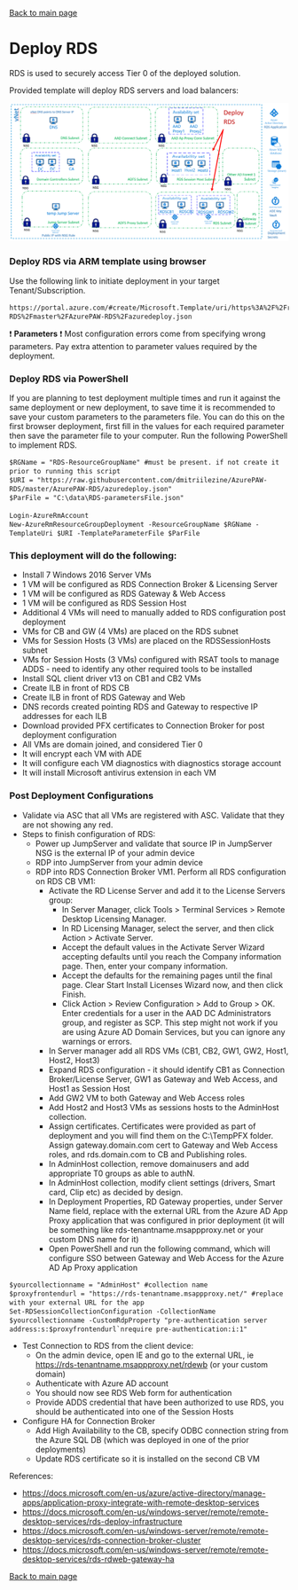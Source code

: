[Back to main page](DeploymentOutline.md)


# Deploy RDS
RDS is used to securely access Tier 0 of the deployed solution. 

Provided template will deploy RDS servers and load balancers:

![DeployRDS ](img/DeployRDS.PNG)

### Deploy RDS via ARM template using browser
Use the following link to initiate deployment in your target Tenant/Subscription.
```<language>
https://portal.azure.com/#create/Microsoft.Template/uri/https%3A%2F%2Fraw.githubusercontent.com%2Fdmitriilezine%2FAzurePAW-RDS%2Fmaster%2FAzurePAW-RDS%2Fazuredeploy.json
```
:heavy_exclamation_mark: **Parameters** :heavy_exclamation_mark: Most configuration errors come from specifying wrong parameters. 
Pay extra attention to parameter values required by the deployment.

### Deploy RDS via PowerShell
If you are planning to test deployment multiple times and run it against the same deployment or new deployment, 
to save time it is recommended to save your custom parameters to the parameters file. You can do this on the first browser deployment, 
first fill in the values for each required parameter then save the parameter file to your computer. Run the following PowerShell to implement RDS.

```<language>
$RGName = "RDS-ResourceGroupName" #must be present. if not create it prior to running this script
$URI = "https://raw.githubusercontent.com/dmitriilezine/AzurePAW-RDS/master/AzurePAW-RDS/azuredeploy.json"
$ParFile = "C:\data\RDS-parametersFile.json"

Login-AzureRmAccount
New-AzureRmResourceGroupDeployment -ResourceGroupName $RGName -TemplateUri $URI -TemplateParameterFile $ParFile

```
### This deployment will do the following:
- Install 7 Windows 2016 Server VMs
- 1 VM will be configured as RDS Connection Broker & Licensing Server
- 1 VM will be configured as RDS Gateway & Web Access
- 1 VM will be configured as RDS Session Host
- Additional 4 VMs will need to manually added to RDS configuration post deployment
- VMs for CB and GW (4 VMs) are placed on the RDS subnet
- VMs for Session Hosts (3 VMs) are placed on the RDSSessionHosts subnet
- VMs for Session Hosts (3 VMs) configured with RSAT tools to manage ADDS - need to identify any other required tools to be installed
- Install SQL client driver v13 on CB1 and CB2 VMs
- Create ILB in front of RDS CB
- Create ILB in front of RDS Gateway and Web
- DNS records created pointing RDS and Gateway to respective IP addresses for each ILB
- Download provided PFX certificates to Connection Broker for post deployment configuration
- All VMs are domain joined, and considered Tier 0
- It will encrypt each VM with ADE
- It will configure each VM diagnostics with diagnostics storage account
- It will install Microsoft antivirus extension in each VM


### Post Deployment Configurations
- Validate via ASC that all VMs are registered with ASC. Validate that they are not showing any red.
- Steps to finish configuration of RDS:
  - Power up JumpServer and validate that source IP in JumpServer NSG is the external IP of your admin device
  - RDP into JumpServer from your admin device
  - RDP into RDS Connection Broker VM1. Perform all RDS configuration on RDS CB VM1:
    - Activate the RD License Server and add it to the License Servers group:
      - In Server Manager, click Tools > Terminal Services > Remote Desktop Licensing Manager. 
      - In RD Licensing Manager, select the server, and then click Action > Activate Server. 
      - Accept the default values in the Activate Server Wizard accepting defaults until you reach the Company information page. Then, enter your company information. 
      - Accept the defaults for the remaining pages until the final page. Clear Start Install Licenses Wizard now, and then click Finish. 
      - Click Action > Review Configuration > Add to Group > OK. Enter credentials for a user in the AAD DC Administrators group, and register as SCP. This step might not work if you are using Azure AD Domain Services, but you can ignore any warnings or errors. 
    - In Server manager add all RDS VMs (CB1, CB2, GW1, GW2, Host1, Host2, Host3)
    - Expand RDS configuration - it should identify CB1 as Connection Broker/License Server, GW1 as Gateway and Web Access, and Host1 as Session Host
    - Add GW2 VM to both Gateway and Web Access roles
    - Add Host2 and Host3 VMs as sessions hosts to the AdminHost collection.
    - Assign certificates. Certificates were provided as part of deployment and you will find them on the C:\TempPFX folder. 
    Assign gateway.domain.com cert to Gateway and Web Access roles, and rds.domain.com to CB and Publishing roles.
    - In AdminHost collection, remove domainusers and add appropriate T0 groups as able to authN.
    - In AdminHost collection, modify client settings (drivers, Smart card, Clip etc) as decided by design.
    - In Deployment Properties, RD Gateway properties, under Server Name field, replace with the external URL from the Azure AD App Proxy 
    application that was configured in prior deployment (it will be something like rds-tenantname.msappproxy.net or your custom DNS name for it)
    - Open PowerShell and run the following command, which will configure SSO between Gateway and Web Access for the Azure AD Ap Proxy application

```<language>
$yourcollectionname = "AdminHost" #collection name
$proxyfrontendurl = "https://rds-tenantname.msappproxy.net/" #replace with your external URL for the app
Set-RDSessionCollectionConfiguration -CollectionName $yourcollectionname -CustomRdpProperty "pre-authentication server address:s:$proxyfrontendurl`nrequire pre-authentication:i:1"
```

  - Test Connection to RDS from the client device:
    - On the admin device, open IE and go to the external URL, ie https://rds-tenantname.msappproxy.net/rdewb (or your custom domain)
    - Authenticate with Azure AD account
    - You should now see RDS Web form for authentication
    - Provide ADDS credential that have been authorized to use RDS, you should be authenticated into one of the Session Hosts
  - Configure HA for Connection Broker
    - Add High Availability to the CB, specify ODBC connection string from the Azure SQL DB (which was deployed in one of the prior deployments)
    - Update RDS certificate so it is installed on the second CB VM


References: 
-   https://docs.microsoft.com/en-us/azure/active-directory/manage-apps/application-proxy-integrate-with-remote-desktop-services
-   https://docs.microsoft.com/en-us/windows-server/remote/remote-desktop-services/rds-deploy-infrastructure
-   https://docs.microsoft.com/en-us/windows-server/remote/remote-desktop-services/rds-connection-broker-cluster
-   https://docs.microsoft.com/en-us/windows-server/remote/remote-desktop-services/rds-rdweb-gateway-ha

[Back to main page](DeploymentOutline.md)


